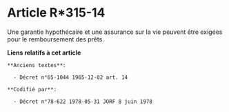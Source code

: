 # Article R*315-14

Une garantie hypothécaire et une assurance sur la vie peuvent être exigées pour le remboursement des prêts.

**Liens relatifs à cet article**

	**Anciens textes**:

	  - Décret n°65-1044 1965-12-02 art. 14

	**Codifié par**:

	  - Décret n°78-622 1978-05-31 JORF 8 juin 1978
